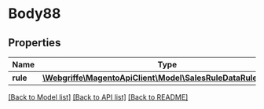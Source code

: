 # Body88

## Properties
Name | Type | Description | Notes
------------ | ------------- | ------------- | -------------
**rule** | [**\Webgriffe\MagentoApiClient\Model\SalesRuleDataRuleInterface**](SalesRuleDataRuleInterface.md) |  | 

[[Back to Model list]](../README.md#documentation-for-models) [[Back to API list]](../README.md#documentation-for-api-endpoints) [[Back to README]](../README.md)



